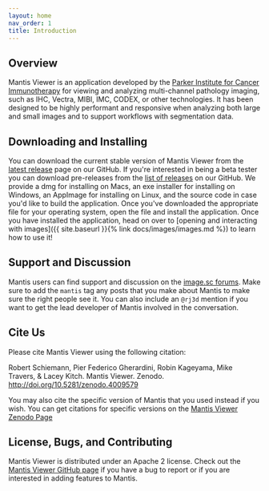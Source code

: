 ```yaml
---
layout: home
nav_order: 1
title: Introduction
---
```


## Overview

Mantis Viewer is an application developed by the [Parker Institute for Cancer Immunotherapy](https://www.parkerici.org/) for viewing and analyzing multi-channel pathology imaging, such as IHC, Vectra, MIBI, IMC, CODEX, or other technologies. It has been designed to be highly performant and responsive when analyzing both large and small images and to support workflows with segmentation data.

## Downloading and Installing

You can download the current stable version of Mantis Viewer from the [latest release](https://github.com/CANDELbio/mantis-viewer/releases/latest) page on our GitHub. If you're interested in being a beta tester you can download pre-releases from the [list of releases](https://github.com/CANDELbio/mantis-viewer/releases) on our GitHub. We provide a dmg for installing on Macs, an exe installer for installing on Windows, an AppImage for installing on Linux, and the source code in case you'd like to build the application. Once you've downloaded the appropriate file for your operating system, open the file and install the application. Once you have installed the application, head on over to [opening and interacting with images]({{ site.baseurl }}{% link docs/images/images.md %}) to learn how to use it!

## Support and Discussion

Mantis users can find support and discussion on the [image.sc forums](https://forum.image.sc/). Make sure to add the `mantis` tag any posts that you make about Mantis to make sure the right people see it. You can also include an `@rj3d` mention if you want to get the lead developer of Mantis involved in the conversation.

## Cite Us

Please cite Mantis Viewer using the following citation:

Robert Schiemann, Pier Federico Gherardini, Robin Kageyama, Mike Travers, & Lacey Kitch. Mantis Viewer. Zenodo. http://doi.org/10.5281/zenodo.4009579

You may also cite the specific version of Mantis that you used instead if you wish. You can get citations for specific versions on the [Mantis Viewer Zenodo Page](https://zenodo.org/record/4009580#.X01fytNKh-W)

## License, Bugs, and Contributing

Mantis Viewer is distributed under an Apache 2 license. Check out the [Mantis Viewer GitHub page](https://github.com/CANDELbio/mantis-viewer) if you have a bug to report or if you are interested in adding features to Mantis.